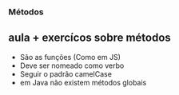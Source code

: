 ### Métodos

## aula + exercícos sobre métodos

- São as funções (Como em JS)
- Deve ser nomeado como verbo
- Seguir o padrão camelCase
- em Java não existem métodos globais
